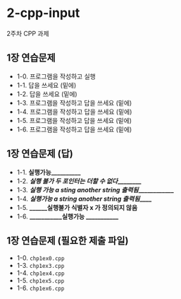 # 2-cpp-input

2주차 CPP 과제

## 1장 연습문제

- 1-0. 프로그램을 작성하고 실행
- 1-1. 답을 쓰세요 (밑에)
- 1-2. 답을 쓰세요 (밑에)
- 1-3. 프로그램을 작성하고 답을 쓰세요 (밑에)
- 1-4. 프로그램을 작성하고 답을 쓰세요 (밑에)
- 1-5. 프로그램을 작성하고 답을 쓰세요 (밑에)
- 1-6. 프로그램을 작성하고 답을 쓰세요 (밑에)

## 1장 연습문제 (답)

- 1-1. **______실행가능________________**
- 1-2. **_______실행 불가 두 포인터는 더할 수 없다_______________**
- 1-3. **_____실행 가능 a sting
                        another string 출력됨_________________**
- 1-4. **_________실행가능 a string
                           another string 출력됨_____________**
- 1-5. **______________실행불가 식별자 x 가 정의되지 않음________**
- 1-6. **___________실행가능 ___________**

## 1장 연습문제 (필요한 제출 파일)

- 1-0. `chp1ex0.cpp`
- 1-3. `chp1ex3.cpp`
- 1-4. `chp1ex4.cpp`
- 1-5. `chp1ex5.cpp`
- 1-6. `chp1ex6.cpp`
